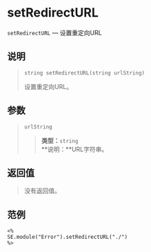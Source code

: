 setRedirectURL
==============
`setRedirectURL` &mdash; 设置重定向URL

说明
----
>     string setRedirectURL(string urlString)
> 设置重定向URL。

参数
----
> `urlString`
>> **类型：**`string`  
>> **说明：**URL字符串。

返回值
------
> 没有返回值。

范例
----
>
    <%
    SE.module("Error").setRedirectURL("./")
    %>